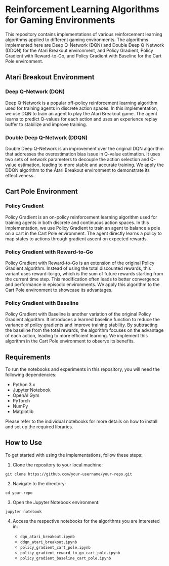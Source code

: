 # Reinforcement Learning Algorithms for Gaming Environments

This repository contains implementations of various reinforcement learning algorithms applied to different gaming environments. The algorithms implemented here are Deep Q-Network (DQN) and Double Deep Q-Network (DDQN) for the Atari Breakout environment, and Policy Gradient, Policy Gradient with Reward-to-Go, and Policy Gradient with Baseline for the Cart Pole environment.

## Atari Breakout Environment

### Deep Q-Network (DQN)

Deep Q-Network is a popular off-policy reinforcement learning algorithm used for training agents in discrete action spaces. In this implementation, we use DQN to train an agent to play the Atari Breakout game. The agent learns to predict Q-values for each action and uses an experience replay buffer to stabilize and improve training.

### Double Deep Q-Network (DDQN)

Double Deep Q-Network is an improvement over the original DQN algorithm that addresses the overestimation bias issue in Q-value estimation. It uses two sets of network parameters to decouple the action selection and Q-value estimation, leading to more stable and accurate training. We apply the DDQN algorithm to the Atari Breakout environment to demonstrate its effectiveness.

## Cart Pole Environment

### Policy Gradient

Policy Gradient is an on-policy reinforcement learning algorithm used for training agents in both discrete and continuous action spaces. In this implementation, we use Policy Gradient to train an agent to balance a pole on a cart in the Cart Pole environment. The agent directly learns a policy to map states to actions through gradient ascent on expected rewards.

### Policy Gradient with Reward-to-Go

Policy Gradient with Reward-to-Go is an extension of the original Policy Gradient algorithm. Instead of using the total discounted rewards, this variant uses reward-to-go, which is the sum of future rewards starting from the current time step. This modification often leads to better convergence and performance in episodic environments. We apply this algorithm to the Cart Pole environment to showcase its advantages.

### Policy Gradient with Baseline

Policy Gradient with Baseline is another variation of the original Policy Gradient algorithm. It introduces a learned baseline function to reduce the variance of policy gradients and improve training stability. By subtracting the baseline from the total rewards, the algorithm focuses on the advantage of each action, leading to more efficient learning. We implement this algorithm in the Cart Pole environment to observe its benefits.

## Requirements

To run the notebooks and experiments in this repository, you will need the following dependencies:

- Python 3.x
- Jupyter Notebook
- OpenAI Gym
- PyTorch
- NumPy
- Matplotlib

Please refer to the individual notebooks for more details on how to install and set up the required libraries.

## How to Use

To get started with using the implementations, follow these steps:

1. Clone the repository to your local machine:

```
git clone https://github.com/your-username/your-repo.git
```

2. Navigate to the directory:

```
cd your-repo
```

3. Open the Jupyter Notebook environment:

```
jupyter notebook
```

4. Access the respective notebooks for the algorithms you are interested in:

   - `dqn_atari_breakout.ipynb`
   - `ddqn_atari_breakout.ipynb`
   - `policy_gradient_cart_pole.ipynb`
   - `policy_gradient_reward_to_go_cart_pole.ipynb`
   - `policy_gradient_baseline_cart_pole.ipynb`


